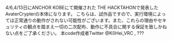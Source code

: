 4/6,4/13日にANCHOR KOBEにて開催された  THE HACKTAHONで発表したAvaterCrypterの本体になります。
こちらは、試作品ですので、実行環境によっては正常通りの動作がされない可能性がございます。また、これらの理由やセキュリティの観点を踏まえ一切の二次配布、動作に不具合に関する保証を致しかねない点をご了承ください。
本code作成者Twitter @K0Hei_VRC , ???
